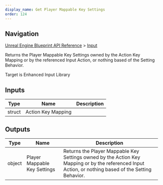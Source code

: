 ```yaml
---
display_name: Get Player Mappable Key Settings
order: 124
---
```

## Navigation

[Unreal Engine Blueprint API Reference](https://dev.epicgames.com/documentation/en-us/unreal-engine/BlueprintAPI) > [Input](https://dev.epicgames.com/documentation/en-us/unreal-engine/BlueprintAPI/Input)

Returns the Player Mappable Key Settings owned by the Action Key Mapping or by the referenced Input Action, or nothing based of the Setting Behavior.

Target is Enhanced Input Library

## Inputs

| Type | Name | Description |
| --- | --- | --- |
| struct | Action Key Mapping |  |

## Outputs

| Type | Name | Description |
| --- | --- | --- |
| object | Player Mappable Key Settings | Returns the Player Mappable Key Settings owned by the Action Key Mapping or by the referenced Input Action, or nothing based of the Setting Behavior. |
